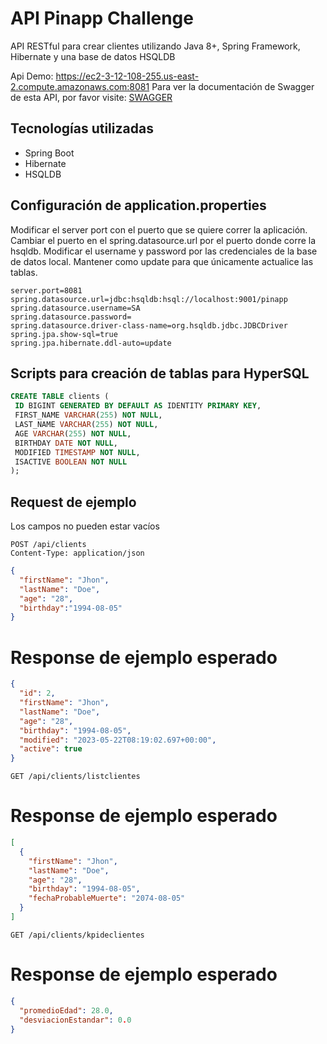 # API Pinapp Challenge

API RESTful para crear clientes utilizando Java 8+, Spring Framework, Hibernate y una base de datos HSQLDB

Api Demo: https://ec2-3-12-108-255.us-east-2.compute.amazonaws.com:8081
Para ver la documentación de Swagger de esta API, por favor visite: [SWAGGER](https://app.swaggerhub.com/apis/azamma/pinappchallenge/1.0.0)

## Tecnologías utilizadas

- Spring Boot
- Hibernate
- HSQLDB

## Configuración de application.properties

Modificar el server port con el puerto que se quiere correr la aplicación.
Cambiar el puerto en el spring.datasource.url por el puerto donde corre la hsqldb.
Modificar el username y password por las credenciales de la base de datos local.
Mantener como update para que únicamente actualice las tablas.
```properties
server.port=8081
spring.datasource.url=jdbc:hsqldb:hsql://localhost:9001/pinapp
spring.datasource.username=SA
spring.datasource.password=
spring.datasource.driver-class-name=org.hsqldb.jdbc.JDBCDriver
spring.jpa.show-sql=true
spring.jpa.hibernate.ddl-auto=update
```

## Scripts para creación de tablas para HyperSQL

```sql
CREATE TABLE clients (
 ID BIGINT GENERATED BY DEFAULT AS IDENTITY PRIMARY KEY,
 FIRST_NAME VARCHAR(255) NOT NULL,
 LAST_NAME VARCHAR(255) NOT NULL,
 AGE VARCHAR(255) NOT NULL,
 BIRTHDAY DATE NOT NULL,
 MODIFIED TIMESTAMP NOT NULL,
 ISACTIVE BOOLEAN NOT NULL
);
```
## Request de ejemplo

Los campos no pueden estar vacíos

```
POST /api/clients
Content-Type: application/json
```

```json
{
  "firstName": "Jhon",
  "lastName": "Doe",
  "age": "28",
  "birthday":"1994-08-05"
}
```

# Response de ejemplo esperado 

```json
{
  "id": 2,
  "firstName": "Jhon",
  "lastName": "Doe",
  "age": "28",
  "birthday": "1994-08-05",
  "modified": "2023-05-22T08:19:02.697+00:00",
  "active": true
}

```

```
GET /api/clients/listclientes
```
# Response de ejemplo esperado

```json
[
  {
    "firstName": "Jhon",
    "lastName": "Doe",
    "age": "28",
    "birthday": "1994-08-05",
    "fechaProbableMuerte": "2074-08-05"
  }
]

```

```
GET /api/clients/kpideclientes
```
# Response de ejemplo esperado

```json
{
  "promedioEdad": 28.0,
  "desviacionEstandar": 0.0
}
```

